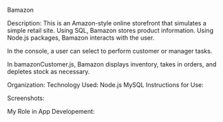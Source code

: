 Bamazon

Description:
This is an Amazon-style online storefront that simulates a simple retail site. Using SQL, Bamazon stores product information. Using Node.js packages, Bamazon interacts with the user.

In the console, a user can select to perform customer or manager tasks.

In bamazonCustomer.js, Bamazon displays inventory, takes in orders, and depletes stock as necessary.

<!-- In bamazonManager.js, Bamazon allows the user to perform higher level tasks such as checking inventory or adding product to site. -->

Organization:
Technology Used:
Node.js
MySQL
Instructions for Use:


Screenshots:


My Role in App Developement: